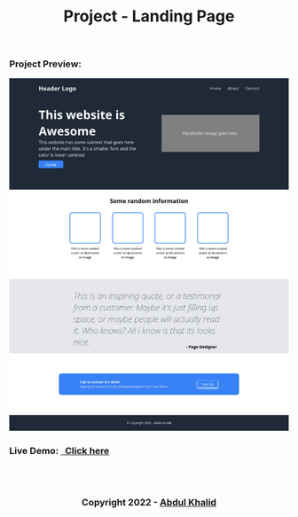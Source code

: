 <h1 align="center"> Project - Landing Page </h1>

<br>

### Project Preview:

<div align="center">
<img src="https://raw.githubusercontent.com/0xabdulkhalid/Odin-Project-Workspace/main/Landing-Page/assets/Preview.png"/>
</div>

### Live Demo: [&nbsp; Click here](https://0xAbdulKhalid.github.io/Odin-Project-Workspace/Landing-Page/ "Project Link")

<br>

<br>
<h3 align="center"> Copyright 2022 - <a href="https://github.com/0xAbdulKhalid">Abdul Khalid</a></h3>
<br>